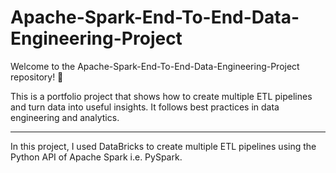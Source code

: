 # Apache-Spark-End-To-End-Data-Engineering-Project
Welcome to the Apache-Spark-End-To-End-Data-Engineering-Project repository! 🚀

This is a portfolio project that shows how to create multiple ETL pipelines and turn data into useful insights. It follows best practices in data engineering and analytics.

---
In this project, I used DataBricks to create multiple ETL pipelines using the Python API of Apache Spark i.e. PySpark.

